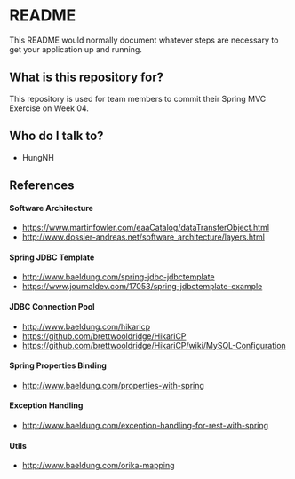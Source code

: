 # README #

This README would normally document whatever steps are necessary to get your application up and running.

## What is this repository for? ##

This repository is used for team members to commit their Spring MVC Exercise on Week 04.

## Who do I talk to? ##

* HungNH

## References ##

#### Software Architecture ####
* https://www.martinfowler.com/eaaCatalog/dataTransferObject.html
* http://www.dossier-andreas.net/software_architecture/layers.html

#### Spring JDBC Template ####
* http://www.baeldung.com/spring-jdbc-jdbctemplate
* https://www.journaldev.com/17053/spring-jdbctemplate-example

#### JDBC Connection Pool ####
* http://www.baeldung.com/hikaricp
* https://github.com/brettwooldridge/HikariCP
* https://github.com/brettwooldridge/HikariCP/wiki/MySQL-Configuration

#### Spring Properties Binding ####
* http://www.baeldung.com/properties-with-spring

#### Exception Handling ####
* http://www.baeldung.com/exception-handling-for-rest-with-spring

#### Utils ####
* http://www.baeldung.com/orika-mapping
